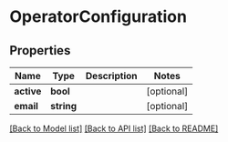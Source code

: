 # OperatorConfiguration

## Properties
Name | Type | Description | Notes
------------ | ------------- | ------------- | -------------
**active** | **bool** |  | [optional] 
**email** | **string** |  | [optional] 

[[Back to Model list]](../README.md#documentation-for-models) [[Back to API list]](../README.md#documentation-for-api-endpoints) [[Back to README]](../README.md)


